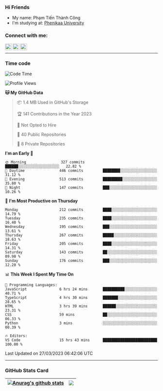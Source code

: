 ### Hi Friends

- My name: Phạm Tiến Thành Công
- I'm studying at: [Phenikaa University]


### Connect with me:
[<img align="left" alt="PhamTienThanhCong | Facebook" width="22px" src="https://upload.wikimedia.org/wikipedia/commons/thumb/1/16/Facebook-icon-1.png/640px-Facebook-icon-1.png" />][facebook]
[<img align="left" alt="PhamTienThanhCong | Zalo" width="22px" src="https://www.anphatpc.com.vn/template/anphat_2020v2/images/icon-zalo.jpg" />][zalo]
[<img align="left" alt="PhamTienThanhCong | LinkedIn" width="22px" src="https://cdn3.iconfinder.com/data/icons/inficons/512/linkedin.png" />][linkedin]

<br />

---

### Time code

<!--START_SECTION:waka-->
![Code Time](http://img.shields.io/badge/Code%20Time-951%20hrs%2053%20mins-blue)

![Profile Views](http://img.shields.io/badge/Profile%20Views-21-blue)

**🐱 My GitHub Data** 

> 📦 1.4 MB Used in GitHub's Storage 
 > 
> 🏆 141 Contributions in the Year 2023
 > 
> 🚫 Not Opted to Hire
 > 
> 📜 40 Public Repositories 
 > 
> 🔑 8 Private Repositories 
 > 
**I'm an Early 🐤** 

```text
🌞 Morning                327 commits         ██████░░░░░░░░░░░░░░░░░░░   22.82 % 
🌆 Daytime                446 commits         ████████░░░░░░░░░░░░░░░░░   31.12 % 
🌃 Evening                513 commits         █████████░░░░░░░░░░░░░░░░   35.80 % 
🌙 Night                  147 commits         ███░░░░░░░░░░░░░░░░░░░░░░   10.26 % 
```
📅 **I'm Most Productive on Thursday** 

```text
Monday                   212 commits         ████░░░░░░░░░░░░░░░░░░░░░   14.79 % 
Tuesday                  235 commits         ████░░░░░░░░░░░░░░░░░░░░░   16.40 % 
Wednesday                195 commits         ███░░░░░░░░░░░░░░░░░░░░░░   13.61 % 
Thursday                 267 commits         █████░░░░░░░░░░░░░░░░░░░░   18.63 % 
Friday                   205 commits         ████░░░░░░░░░░░░░░░░░░░░░   14.31 % 
Saturday                 143 commits         ██░░░░░░░░░░░░░░░░░░░░░░░   09.98 % 
Sunday                   176 commits         ███░░░░░░░░░░░░░░░░░░░░░░   12.28 % 
```


📊 **This Week I Spent My Time On** 

```text
💬 Programming Languages: 
JavaScript               6 hrs 24 mins       ██████████░░░░░░░░░░░░░░░   40.71 % 
TypeScript               4 hrs 30 mins       ███████░░░░░░░░░░░░░░░░░░   28.65 % 
HTML                     3 hrs 39 mins       ██████░░░░░░░░░░░░░░░░░░░   23.31 % 
CSS                      59 mins             ██░░░░░░░░░░░░░░░░░░░░░░░   06.33 % 
Python                   3 mins              ░░░░░░░░░░░░░░░░░░░░░░░░░   00.39 % 

🔥 Editors: 
VS Code                  15 hrs 43 mins      █████████████████████████   100.00 % 
```


 Last Updated on 27/03/2023 06:42:06 UTC
<!--END_SECTION:waka-->

---

### GitHub Stats Card

| <a href="https://github.com/phamtienthanhcong"><img align="center" src="https://github-readme-stats.vercel.app/api?username=PhamTienThanhCong&show_icons=true&include_all_commits=true&theme=buefy&hide_border=true&theme=ocean_dark" alt="Anurag's github stats" /></a> | <a href="https://github.com/phamtienthanhcong"><img align="center" src="https://github-readme-stats.vercel.app/api/top-langs/?username=PhamTienThanhCong&layout=compact&theme=buefy&hide_border=true&theme=ocean_dark" /></a> |
| ------------- | ------------- |

[Phenikaa University]: https://phenikaa-uni.edu.vn/vi
[facebook]: https://www.facebook.com/phamtienthanhcong
[linkedin]: https://linkedin.com/in/phamtienthanhcong
[zalo]: https://zalo.me/0396396332
[tiktok]: https://www.tiktok.com/@phamtienthanhcong
[web]: https://github.com/PhamTienThanhCong/web_dev
[min project]: https://github.com/PhamTienThanhCong/Project-Of-Web
[c and cpp]: https://github.com/PhamTienThanhCong/Code_C_and_Cpro
[python]: https://github.com/PhamTienThanhCong/Python_beginer
